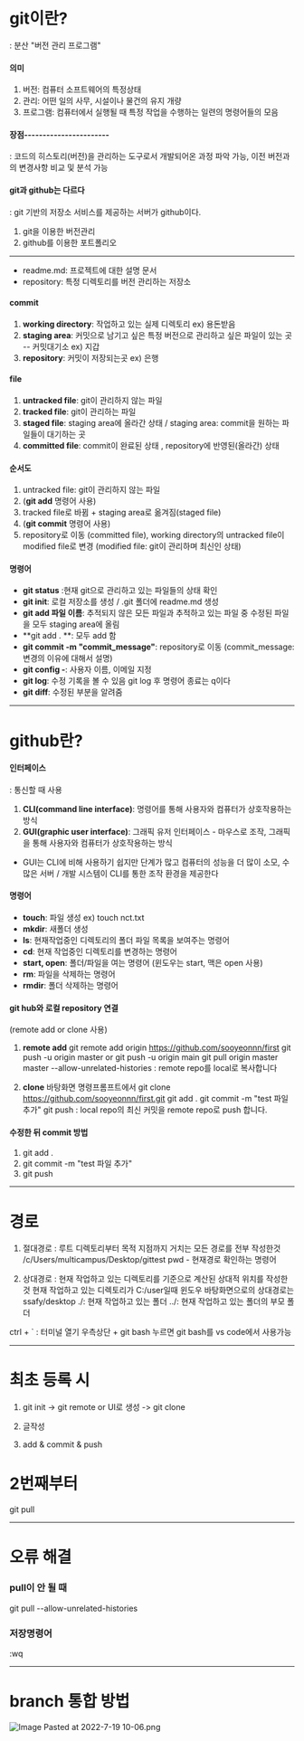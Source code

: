# git이란?

: 분산 "버전 관리 프로그램"

#### 의미

1. 버전: 컴퓨터 소프트웨어의 특정상태
2. 관리: 어떤 일의 사무, 시설이나 물건의 유지 개량
3. 프로그램: 컴퓨터에서 실행될 때 특정 작업을 수행하는 일련의 명령어들의 모음

#### 장점-----------------------

: 코드의 히스토리(버전)을 관리하는 도구로서
  개발되어온 과정 파악 가능, 이전 버전과의 변경사항 비교 및 분석 가능

#### git과 github는 다르다

: git 기반의 저장소 서비스를 제공하는 서버가 github이다.

1. git을 이용한 버전관리
2. github를 이용한 포트폴리오

---

- readme.md: 프로젝트에 대한 설명 문서
- repository: 특정 디렉토리를 버전 관리하는 저장소

#### commit

1. **working directory**: 작업하고 있는 실제 디렉토리  ex) 용돈받음
2. **staging area**: 커밋으로 남기고 싶은 특정 버전으로 관리하고 싶은 파일이 있는 곳 -- 커밋대기소 ex) 지갑
3. **repository**: 커밋이 저장되는곳 ex) 은행

#### file

1. **untracked file**: git이 관리하지 않는 파일
2. **tracked file**: git이 관리하는 파일
3. **staged file**: staging area에 올라간 상태 / staging area: commit을 원하는 파일들이 대기하는 곳
4. **committed file**: commit이 완료된 상태 , repository에 반영된(올라간) 상태

#### 순서도

1. untracked file: git이 관리하지 않는 파일
2. (**git add** 명령어 사용)
3. tracked file로 바뀜 + staging area로 옮겨짐(staged file)
4. (**git commit** 명령어 사용)
5. repository로 이동 (committed file), working directory의 untracked file이 modified file로 변경
   (modified file: git이 관리하며 최신인 상태)

#### 명령어

- **git status** :현재 git으로 관리하고 있는 파일들의 상태 확인 
- **git init**: 로컬 저장소를 생성 / .git 폴더에 readme.md 생성
- **git add 파일 이름**: 추적되지 않은 모든 파일과 추적하고 있는 파일 중 수정된 파일을 모두 staging area에 올림
- **git add . **: 모두 add 함
- **git commit -m "commit_message"**: repository로 이동 (commit_message: 변경의 이유에 대해서 설명)
- **git config -**: 사용자 이름, 이메일 지정
- **git log**: 수정 기록을 볼 수 있음 git log 후 명령어 종료는 q이다 
- **git diff**: 수정된 부분을 알려줌

---

# github란?

#### 인터페이스

: 통신할 때 사용 

1. **CLI(command line interface)**: 명령어를 통해 사용자와 컴퓨터가 상호작용하는 방식
2. **GUI(graphic user interface)**: 그래픽 유저 인터페이스 - 마우스로 조작, 그래픽을 통해 사용자와 컴퓨터가 상호작용하는 방식
- GUI는 CLI에 비해 사용하기 쉽지만 단계가 많고 컴퓨터의 성능을 더 많이 소모, 수많은 서버 / 개발 시스템이 CLI를 통한 조작 환경을 제공한다

#### 명령어

- **touch**: 파일 생성 ex) touch nct.txt
- **mkdir**: 새폴더 생성
- **ls**: 현재작업중인 디렉토리의 폴더 파일 목록을 보여주는 명령어
- **cd**: 현재 작업중인 디렉토리를 변경하는 명령어
- **start, open**: 폴더/파일을 여는 명령어 (윈도우는 start, 맥은 open 사용)
- **rm**: 파일을 삭제하는 명령어 
- **rmdir**: 폴더 삭제하는 명령어

#### git hub와 로컬 repository 연결

(remote add or clone 사용)

1. **remote add**
   git remote add origin https://github.com/sooyeonnn/first
   git push -u origin master or git push -u origin main
   git pull origin master master --allow-unrelated-histories
   : remote repo를 local로 복사합니다

2. **clone**
   바탕화면 명령프롬프트에서 
   git clone https://github.com/sooyeonnn/first.git
   git add .
   git commit -m "test 파일 추가"
   git push
   : local repo의 최신 커밋을 remote repo로 push 합니다.

#### 수정한 뒤 commit 방법

1. git add . 
2. git commit -m "test 파일 추가"
3. git push

---

# 경로

1. 절대경로
   : 루트 디렉토리부터 목적 지점까지 거치는 모든 경로를 전부 작성한것
   /c/Users/multicampus/Desktop/gittest
   pwd - 현재경로 확인하는 명령어

2. 상대경로 
   : 현재 작업하고 있는 디렉토리를 기준으로 계산된 상대적 위치를 작성한 것
   현재 작업하고 있는 디렉토리가 C:/user일때
   윈도우 바탕화면으로의 상대경로는 ssafy/desktop
   ./: 현재 작업하고 있는 폴더
   ../: 현재 작업하고 있는 폴더의 부모 폴더

ctrl + ` : 터미널 열기
우측상단 + git bash 누르면 git bash를 vs code에서 사용가능



--- 

# 최초 등록 시

1. git init -> git remote or UI로 생성 -> git clone

2. 글작성

3. add & commit & push





# 2번째부터

git pull



--- 

# 오류 해결

### pull이 안 될 때

git pull --allow-unrelated-histories

### 저장명령어

:wq



--- 

# branch 통합 방법



![Image Pasted at 2022-7-19 10-06.png](assets/868b5ecb40b98739df3d4193872b248fc1e29fcd.png)
